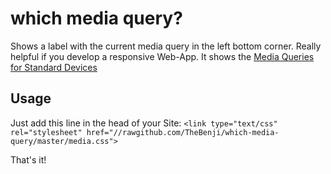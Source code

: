 which media query?
=================

Shows a label with the current media query in the left bottom corner.
Really helpful if you develop a responsive Web-App.
It shows the [Media Queries for Standard Devices](http://css-tricks.com/snippets/css/media-queries-for-standard-devices/)

## Usage
Just add this line in the head of your Site:
`<link type="text/css" rel="stylesheet" href="//rawgithub.com/TheBenji/which-media-query/master/media.css">`

That's it!
